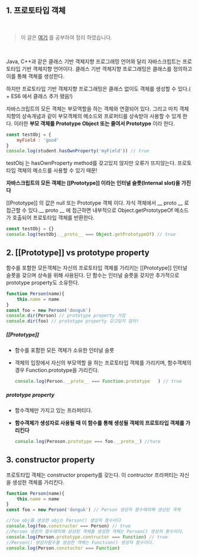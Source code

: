 ## 1. 프로토타입 객체

<br/>

> 이 글은 [여기](https://poiemaweb.com/js-prototype) 를 공부하여 정리 하였습니다.

<br/>

Java, C++과 같은 클래스 기반 객체지향 프로그래밍 언어와 달리 자바스크립트는 프로토타입 기반 객체지향 언어이다. 클래스 기반 객체지향 프로그래밍은 클래스를 정의하고 이를 통해 객체를 생성한다.

하지만 프로토타입 기반 객체지향 프로그래밍은 클래스 없이도 객체를 생성할 수 있다.( + ES6 에서 클래스 추가 됐음!)

자바스크립트의 모든 객체는 부모역할을 하는 객체와 연결되어 있다. 그리고 마치 객체 지향의 상속개념과 같이 부모객체의 메소드와 프로퍼티를 상속받아 사용할 수 있게 한다. 이러한 **부모 객체를 Prototype Object 또는 줄여서 Prototype** 이라 한다.

```javascript
const testObj = {
	myField : 'good'
}
console.log(student.hasOwnProperty('myField')) // true
```

testObj 는 hasOwnProperty method를 갖고있지 않지만 오류가 뜨지않는다. 프로토타입 객체의 메소드를 사용할 수 있기 때문!

**자바스크립트의 모든 객체는 [[Prototype]] 이라는 인터널 슬릇(Internal slot)을 가진다**

[[Prototype]] 의 값은 null 또는 Prototype 객체 이다. 자식 객체에서 __ proto __ 로 접근할 수 있다.__ proto __ 에 접근하면 내부적으로 Object.getPrototypeOf 메소드가 호출되어 프로토타입 객체를 반환한다.

```js
const testObj = {}
console.log(testObj.__proto__ === Object.getPrototypeOf) // true
```

 

## 2. [[Prototype]] vs prototype property

함수를 포함한 모든객체는 자신의 프로토타입 객체를 가리키는 [[Prototype]] 인터널 슬릇을 갖으며 상속을 위해 사용된다. 단 함수는 인터널 슬릇을 갖지만 추가적으로 prototype property도 소유한다.

```js
function Person(name){
	this.name = name
}
const foo = new Person('donguk')
console.dir(Person) // prototype property 가짐
console.dir(foo) // prototype property 갖고있지 않아!
```

##### [[Prototype]]

- 함수를 포함한 모든 객체가 소유한 인터널 슬릇

- 객체의 입장에서 자신의 부모역할 을 하는 프로토타입 객체를 가리키며, 함수객체의 경우 Function.prototype을 가리킨다.

  ```js
  console.log(Person.__proto__ === Function.prototype	) // true
  ```

##### prototype property

- 함수객체만 가지고 있는 프라퍼티다.

- **함수객체가 생성자로 사용될 때 이 함수를 통해 생성될 객체의 프로토타입 객체를 가리킨다**

  ```js
  console.log(Peroson.prototype === foo.__proto__) //ture
  ```



## 3. constructor property

프로토타입 객체는 constructor property를 갖는다. 이 contructor 프라퍼티는 자신을 생성한 객체를 가리킨다.

```js
function Person(name){
	this.name = name
}
const foo = new Person('donguk') // Person 생성자 함수에의해 생성된 객체

//foo obj를 생성한 obj는 Person() 생성자 함수이다
console.log(foo.constructor === Person) // true
//Person 생성자 함수에의해 상성된 객체를 생성한 객체는 Person() 생성자 함수이다.
console.log(Person.prototype.contructor === Function) // true
//Person() 생성자함수를 생성한 객체는 Function() 생성자 함수이다.
console.log(Person.constuctor === Function)
```


